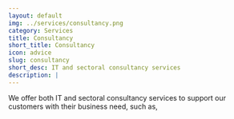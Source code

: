 ```yaml
---
layout: default
img: ../services/consultancy.png
category: Services
title: Consultancy
short_title: Consultancy
icon: advice
slug: consultancy
short_desc: IT and sectoral consultancy services
description: |
---
```

We offer both IT and sectoral consultancy services to support our customers with their business need, such as, 
